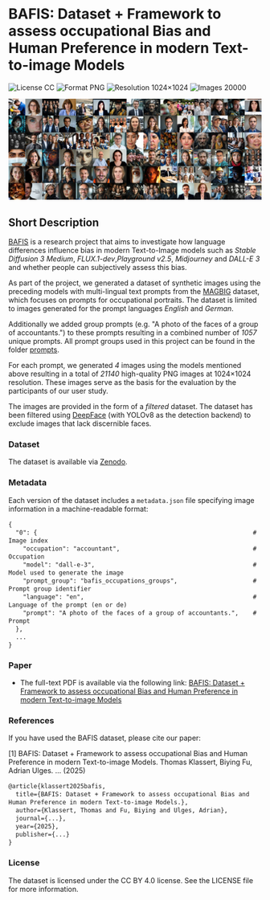 # BAFIS: Dataset + Framework to assess occupational Bias and Human Preference in modern Text-to-image Models

![License CC](https://img.shields.io/badge/license-CC-green.svg?style=plastic)
![Format PNG](https://img.shields.io/badge/format-PNG-green.svg?style=plastic)
![Resolution 1024×1024](https://img.shields.io/badge/resolution-1024×1024-green.svg?style=plastic)
![Images 20000](https://img.shields.io/badge/images-20,000-green.svg?style=plastic)

![BAFIS overview image](/baifs_banner.jpg)

## Short Description

[BAFIS](http://bafis.cs.hs-rm.de/) is a research project that aims to investigate how language differences influence bias in modern Text-to-Image models such as _Stable Diffusion 3 Medium_, _FLUX.1-dev_,_Playground v2.5_, _Midjourney_ and _DALL-E 3_ and whether people can subjectively assess this bias.

As part of the project, we generated a dataset of synthetic images using the preceding models with multi-lingual text prompts from the [MAGBIG](https://huggingface.co/datasets/felfri/MAGBIG) dataset, which focuses on prompts for occupational portraits. The dataset is limited to images generated for the prompt languages _English_ and _German_.

Additionally we added group prompts (e.g. "A photo of the faces of a group of accountants.") to these prompts resulting in a combined number of *1057* unique prompts. All prompt groups used in this project can be found in the folder [prompts](/prompts/).

For each prompt, we generated _4_ images using the models mentioned above resulting in a total of *21140* high-quality PNG images at 1024×1024 resolution. These images serve as the basis for the evaluation by the participants of our user study.

The images are provided in the form of a _filtered_ dataset. The dataset has been filtered using [DeepFace](https://github.com/serengil/deepface) (with YOLOv8 as the detection backend) to exclude images that lack discernible faces.

### Dataset

The dataset is available via [Zenodo](https://zenodo.org/records/14025071).

### Metadata

Each version of the dataset includes a `metadata.json` file specifying image information in a machine-readable format:

```
{
  "0": {                                                            # Image index
    "occupation": "accountant",                                     # Occupation
    "model": "dall-e-3",                                            # Model used to generate the image
    "prompt_group": "bafis_occupations_groups",                     # Prompt group identifier
    "language": "en",                                               # Language of the prompt (en or de)
    "prompt": "A photo of the faces of a group of accountants.",    # Prompt
  },
  ...
}
```

### Paper

- The full-text PDF is available via the following link: [BAFIS: Dataset + Framework to assess occupational Bias and Human Preference in modern Text-to-image Models](https://example.com)

### References

If you have used the BAFIS dataset, please cite our paper:

[1] BAFIS: Dataset + Framework to assess occupational Bias and Human Preference in modern Text-to-image Models. Thomas Klassert, Biying Fu, Adrian Ulges. ... (2025)

```
@article{klassert2025bafis,
  title={BAFIS: Dataset + Framework to assess occupational Bias and Human Preference in modern Text-to-image Models.},
  author={Klassert, Thomas and Fu, Biying and Ulges, Adrian},
  journal={...},
  year={2025},
  publisher={...}
}
```

### License

The dataset is licensed under the CC BY 4.0 license. See the LICENSE file for more information.

